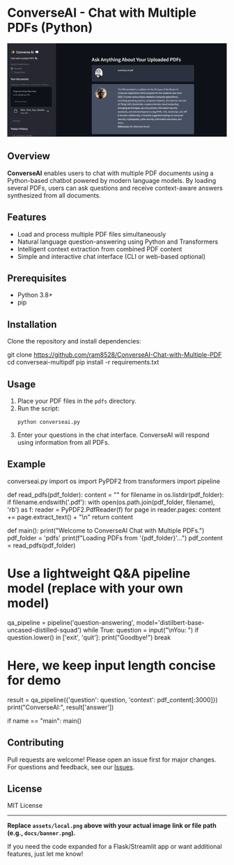 # ConverseAI - Chat with Multiple PDFs (Python)

![ConverseAI Banner](assets/local.png)

## Overview

**ConverseAI** enables users to chat with multiple PDF documents using a Python-based chatbot powered by modern language models. By loading several PDFs, users can ask questions and receive context-aware answers synthesized from all documents.

## Features

- Load and process multiple PDF files simultaneously
- Natural language question-answering using Python and Transformers
- Intelligent context extraction from combined PDF content
- Simple and interactive chat interface (CLI or web-based optional)

## Prerequisites

- Python 3.8+
- pip

## Installation

Clone the repository and install dependencies:

git clone https://github.com/ram8528/ConverseAI-Chat-with-Multiple-PDF
cd converseai-multipdf
pip install -r requirements.txt

## Usage

1. Place your PDF files in the `pdfs` directory.
2. Run the script:
   ```
   python converseai.py
   ```
3. Enter your questions in the chat interface. ConverseAI will respond using information from all PDFs.

## Example

converseai.py
import os
import PyPDF2
from transformers import pipeline

def read_pdfs(pdf_folder):
content = ""
for filename in os.listdir(pdf_folder):
if filename.endswith('.pdf'):
with open(os.path.join(pdf_folder, filename), 'rb') as f:
reader = PyPDF2.PdfReader(f)
for page in reader.pages:
content += page.extract_text() + "\n"
return content

def main():
print("Welcome to ConverseAI Chat with Multiple PDFs.")
pdf_folder = 'pdfs'
print(f"Loading PDFs from '{pdf_folder}'...")
pdf_content = read_pdfs(pdf_folder)

# Use a lightweight Q&A pipeline model (replace with your own model)

qa_pipeline = pipeline('question-answering', model='distilbert-base-uncased-distilled-squad')
while True:
question = input("\nYou: ")
if question.lower() in ['exit', 'quit']:
print("Goodbye!")
break

# Here, we keep input length concise for demo

result = qa_pipeline({'question': question, 'context': pdf_content[:3000]})
print("ConverseAI:", result['answer'])

if name == "main":
main()

## Contributing

Pull requests are welcome! Please open an issue first for major changes.  
For questions and feedback, see our [Issues](https://github.com/ram8528/ConverseAI-Chat-with-Multiple-PDF).

## License

MIT License

---

**Replace `assets/local.png` above with your actual image link or file path (e.g., `docs/banner.png`).**

If you need the code expanded for a Flask/Streamlit app or want additional features, just let me know!
